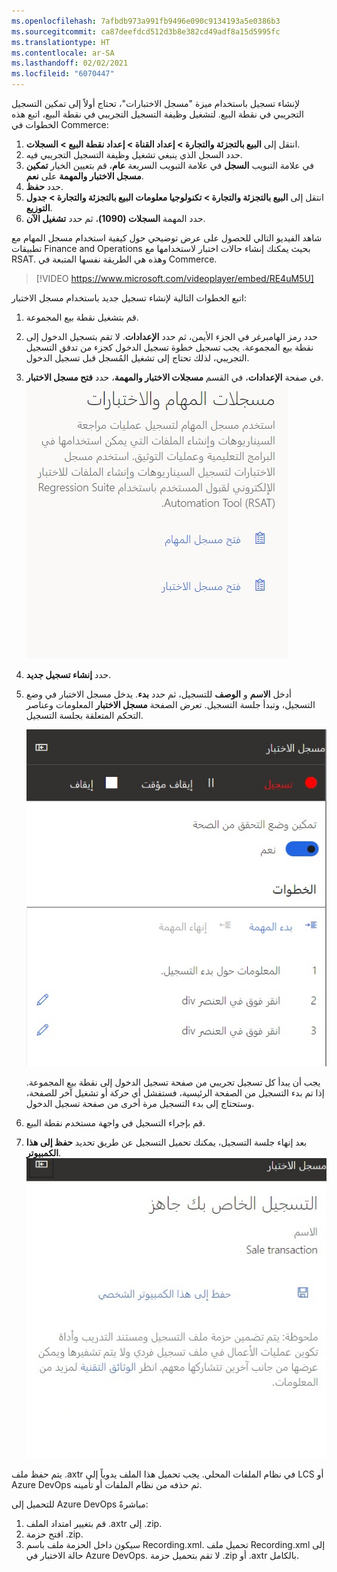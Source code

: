 ```yaml
---
ms.openlocfilehash: 7afbdb973a991fb9496e090c9134193a5e0386b3
ms.sourcegitcommit: ca87deefdcd512d3b8e382cd49adf8a15d5995fc
ms.translationtype: HT
ms.contentlocale: ar-SA
ms.lasthandoff: 02/02/2021
ms.locfileid: "6070447"
---
```

لإنشاء تسجيل باستخدام ميزة "مسجل الاختبارات"، تحتاج أولاً إلى تمكين التسجيل التجريبي في نقطة البيع. لتشغيل وظيفة التسجيل التجريبي في نقطة البيع، اتبع هذه الخطوات في Commerce:

1.  انتقل إلى **البيع بالتجزئة والتجارة > إعداد القناة > إعداد نقطة البيع > السجلات**.
2.  حدد السجل الذي ينبغي تشغيل وظيفة التسجيل التجريبي فيه.
3.  في علامة التبويب **السجل** في علامة التبويب السريعة **عام**، قم بتعيين الخيار **تمكين مسجل الاختبار والمهمة** على **نعم**.
4.  حدد **حفظ**.
5.  انتقل إلى **البيع بالتجزئة والتجارة > تكنولوجيا معلومات البيع بالتجزئة والتجارة > جدول التوزيع**.
6.  حدد المهمة **السجلات (1090)**، ثم حدد **تشغيل الآن**.

شاهد الفيديو التالي للحصول على عرض توضيحي حول كيفية استخدام مسجل المهام مع تطبيقات Finance and Operations بحيث يمكنك إنشاء حالات اختبار لاستخدامها مع RSAT. وهذه هي الطريقة نفسها المتبعة في Commerce.

 > [!VIDEO https://www.microsoft.com/videoplayer/embed/RE4uM5U]


اتبع الخطوات التالية لإنشاء تسجيل جديد باستخدام مسجل الاختبار:

1.  قم بتشغيل نقطة بيع المجموعة.
2.  حدد رمز الهامبرغر في الجزء الأيمن، ثم حدد **الإعدادات**. لا تقم بتسجيل الدخول إلى نقطة بيع المجموعة. يجب تسجيل خطوة تسجيل الدخول كجزء من تدفق التسجيل التجريبي، لذلك تحتاج إلى تشغيل المُسجل قبل تسجيل الدخول.
3.  في صفحة **الإعدادات**، في القسم **مسجلات الاختبار والمهمة**، حدد **فتح مسجل الاختبار**.
    ![لقطة شاشة لمسجلات الاختبار والمهمة تُظهر الخيار "فتح مسجل الاختبار".](../media/open-test-recorder-ss.jpg)
4.  حدد **إنشاء تسجيل جديد**.
5.  أدخل **الاسم** و **الوصف** للتسجيل، ثم حدد **بدء**. يدخل مسجل الاختبار في وضع التسجيل، وتبدأ جلسة التسجيل. تعرض الصفحة **مسجل الاختبار** المعلومات وعناصر التحكم المتعلقة بجلسة التسجيل.

    ![لقطة شاشة لصفحة مسجل الاختبار تعرض المعلومات وعناصر التحكم الخاصة بالتسجيل.](../media/test-recorder-ss.jpg)
    
    يجب أن يبدأ كل تسجيل تجريبي من صفحة تسجيل الدخول إلى نقطة بيع المجموعة. إذا تم بدء التسجيل من الصفحة الرئيسية، فستفشل أي حركة أو تشغيل آخر للصفحة، وستحتاج إلى بدء التسجيل مرة أخرى من صفحة تسجيل الدخول.


6.  قم بإجراء التسجيل في واجهة مستخدم نقطة البيع.
7.  بعد إنهاء جلسة التسجيل، يمكنك تحميل التسجيل عن طريق تحديد **حفظ إلى هذا الكمبيوتر**.
    ![لقطة شاشة لصفحة مسجل الاختبار تُظهر الخيار "حفظ إلى هذا الكمبيوتر".](../media/save-recording-ss.jpg)

يتم حفظ ملف ‎.axtr في نظام الملفات المحلي. يجب تحميل هذا الملف يدوياً إلى LCS أو Azure DevOps ثم حذفه من نظام الملفات أو تأمينه.

للتحميل إلى Azure DevOps مباشرةً:

1.  قم بتغيير امتداد الملف ‎.axtr إلى ‎.zip.
2.  افتح حزمة ‎.zip.
3.  سيكون داخل الحزمة ملف باسم Recording.xml. تحميل ملف Recording.xml إلى حالة الاختبار في Azure DevOps. لا تقم بتحميل حزمة ‎.zip أو ‎.axtr بالكامل.
